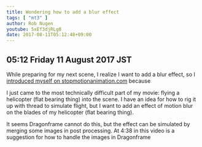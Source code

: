 ```yaml
---
title: Wondering how to add a blur effect
tags: [ "mt3" ]
author: Rob Nugen
youtube: 5xEf3djRLg8
date: 2017-08-11T05:12:48+09:00
---
```


## 05:12 Friday 11 August 2017 JST


While preparing for my next scene, I realize I want to add a blur
effect, so I
[introduced myself on stopmotionanimation.com](http://www.stopmotionanimation.com/forum/topics/please-introduce-yourself?commentId=6519681%3AComment%3A200968)
because

I just came to the most technically difficult part of my movie: flying
a helicopter (flat bearing thing) into the scene.  I have an idea for
how to rig it up with thread to simulate flight, but I want to add an
effect of motion blur on the blades of my helicopter (flat bearing
thing).

It seems Dragonframe cannot do this, but the effect can be simulated
by merging some images in post processing.  At 4:38 in this video is a
suggestion for how to handle the images in Dragonframe

